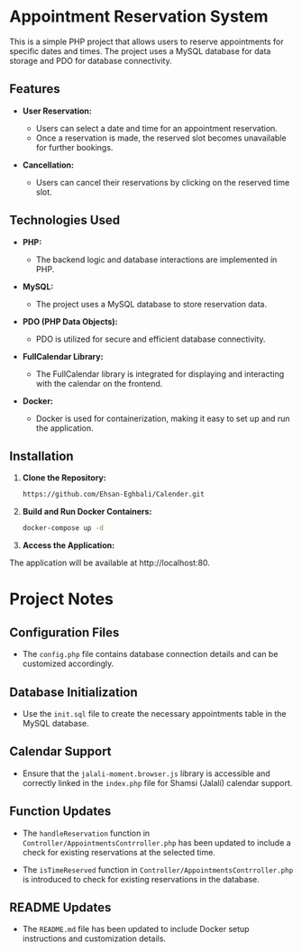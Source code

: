 # Appointment Reservation System

This is a simple PHP project that allows users to reserve appointments for specific dates and times. The project uses a MySQL database for data storage and PDO for database connectivity.

## Features

- **User Reservation:**
  - Users can select a date and time for an appointment reservation.
  - Once a reservation is made, the reserved slot becomes unavailable for further bookings.

- **Cancellation:**
  - Users can cancel their reservations by clicking on the reserved time slot.

## Technologies Used

- **PHP:**
  - The backend logic and database interactions are implemented in PHP.

- **MySQL:**
  - The project uses a MySQL database to store reservation data.

- **PDO (PHP Data Objects):**
  - PDO is utilized for secure and efficient database connectivity.

- **FullCalendar Library:**
  - The FullCalendar library is integrated for displaying and interacting with the calendar on the frontend.

- **Docker:**
  - Docker is used for containerization, making it easy to set up and run the application.

## Installation

1. **Clone the Repository:**
   ```bash
   https://github.com/Ehsan-Eghbali/Calender.git
    ```

2. **Build and Run Docker Containers:**

    ```bash
    docker-compose up -d
    ```

3. **Access the Application:**

The application will be available at http://localhost:80.

# Project Notes

## Configuration Files

- The `config.php` file contains database connection details and can be customized accordingly.

## Database Initialization

- Use the `init.sql` file to create the necessary appointments table in the MySQL database.

## Calendar Support

- Ensure that the `jalali-moment.browser.js` library is accessible and correctly linked in the `index.php` file for Shamsi (Jalali) calendar support.

## Function Updates

- The `handleReservation` function in `Controller/AppointmentsContrroller.php` has been updated to include a check for existing reservations at the selected time.

- The `isTimeReserved` function in `Controller/AppointmentsContrroller.php` is introduced to check for existing reservations in the database.

## README Updates

- The `README.md` file has been updated to include Docker setup instructions and customization details.
